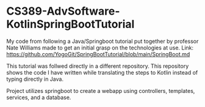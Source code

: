 # CS389-AdvSoftware-KotlinSpringBootTutorial

My code from following a Java/Springboot tutorial put together by professor Nate Williams made to get an initial grasp on the technologies at use. Link: https://github.com/YogoGit/SpringBootTutorial/blob/main/SpringBoot.md

This tutorial was follwed directly in a different repository. This repository shows the code I have written while translating the steps to Kotlin instead of typing directly in Java.

Project utilizes springboot to create a webapp using controllers, templates, services, and a database.
